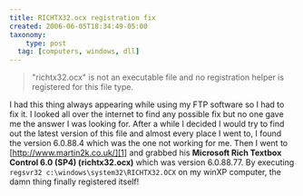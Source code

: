 ```yaml
---
title: RICHTX32.ocx registration fix
created: 2006-06-05T18:34:49-05:00
taxonomy:
    type: post
  tag: [computers, windows, dll]
---
```


> "richtx32.ocx" is not an executable file and no registration helper is registered for this file type.

I had this thing always appearing while using my FTP software so I had to fix it. I looked all over the internet to find any possible fix but no one gave me the answer I was looking for. After a while I decided I would try to find out the latest version of this file and almost every place I went to, I found the version 6.0.88.4 which was the one not working for me. Then I went to [http://www.martin2k.co.uk/][1] and grabbed his **Microsoft Rich Textbox Control 6.0 (SP4) (richtx32.ocx)** which was version 6.0.88.77. By executing `regsvr32 c:\windows\system32\RICHTX32.OCX` on my winXP computer, the damn thing finally registered itself!

 [1]: http://www.martin2k.co.uk/vb6/vb6download4.php
